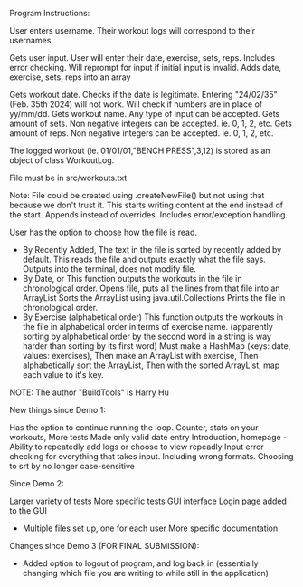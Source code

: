 Program Instructions:

User enters username. Their workout logs will correspond to their usernames.

Gets user input. User will enter their date, exercise, sets, reps. Includes error checking. Will reprompt for input if initial input is invalid. Adds date, exercise, sets, reps into an array

Gets workout date. Checks if the date is legitimate. Entering "24/02/35" (Feb. 35th 2024) will not work. Will check if numbers are in place of yy/mm/dd. Gets workout name. Any type of input can be accepted. Gets amount of sets. Non negative integers can be accepted. ie. 0, 1, 2, etc. Gets amount of reps. Non negative integers can be accepted. ie. 0, 1, 2, etc.

The logged workout (ie. 01/01/01,"BENCH PRESS",3,12) is stored as an object of class WorkoutLog.

File must be in src/workouts.txt

Note: File could be created using .createNewFile() but not using that because we don't trust it. This starts writing content at the end instead of the start. Appends instead of overrides. Includes error/exception handling.

User has the option to choose how the file is read.
- By Recently Added,
The text in the file is sorted by recently added by default. This reads the file and outputs exactly what the file says. Outputs into the terminal, does not modify file.
- By Date, or
This function outputs the workouts in the file in chronological order. Opens file, puts all the lines from that file into an ArrayList Sorts the ArrayList using java.util.Collections Prints the file in chronological order.
- By Exercise (alphabetical order)
This function outputs the workouts in the file in alphabetical order in terms of exercise name. (apparently sorting by alphabetical order by the second word in a string is way harder than sorting by its first word) Must make a HashMap (keys: date, values: exercises), Then make an ArrayList with exercise, Then alphabetically sort the ArrayList, Then with the sorted ArrayList, map each value to it's key.

NOTE: The author "BuildTools" is Harry Hu

New things since Demo 1:

Has the option to continue running the loop.
Counter, stats on your workouts,
More tests
Made only valid date entry
Introduction, homepage - Ability to repeatedly add logs or choose to view repeadly
Input error checking for everything that takes input. Including wrong formats.
Choosing to srt by no longer case-sensitive

Since Demo 2:

Larger variety of tests
More specific tests
GUI interface
Login page added to the GUI
 - Multiple files set up, one for each user
More specific documentation

Changes since Demo 3 (FOR FINAL SUBMISSION):
- Added option to logout of program, and log back in (essentially changing which file you are writing to while still in the application)